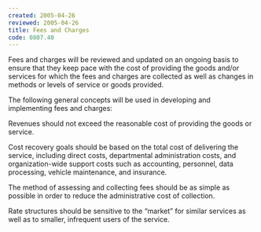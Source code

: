```yaml
---
created: 2005-04-26
reviewed: 2005-04-26
title: Fees and Charges
code: 0807.40
---
```



Fees and charges will be reviewed and updated on an ongoing basis to ensure that they keep pace with the cost of
providing the goods and/or services for which the fees and charges are collected as well as changes in methods or
levels of service or goods provided.

The following general concepts will be used in developing and implementing fees and charges:

Revenues should not exceed the reasonable cost of providing the goods or service.

Cost recovery goals should be based on the total cost of delivering the service, including direct costs, departmental
administration costs, and organization-wide support costs such as accounting, personnel, data processing, vehicle
maintenance, and insurance.

The method of assessing and collecting fees should be as simple as possible in order to reduce the administrative
cost of collection.

Rate structures should be sensitive to the “market” for similar services as well as to smaller, infrequent users of the
service.
